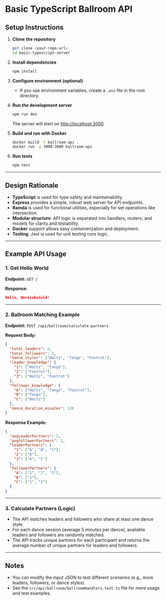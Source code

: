 # Basic TypeScript Ballroom API

## Setup Instructions

1. **Clone the repository**
   ```sh
   git clone <your-repo-url>
   cd basic-typescript-server
   ```

2. **Install dependencies**
   ```sh
   npm install
   ```

3. **Configure environment (optional)**
   - If you use environment variables, create a `.env` file in the root directory.

4. **Run the development server**
   ```sh
   npm run dev
   ```
   The server will start on [http://localhost:3000](http://localhost:3000).

5. **Build and run with Docker**
   ```sh
   docker build -t ballroom-api .
   docker run -p 3000:3000 ballroom-api
   ```

6. **Run tests**
   ```sh
   npm test
   ```

---

## Design Rationale

- **TypeScript** is used for type safety and maintainability.
- **Express** provides a simple, robust web server for API endpoints.
- **Ramda** is used for functional utilities, especially for set operations like intersection.
- **Modular structure**: API logic is separated into handlers, routers, and models for clarity and testability.
- **Docker** support allows easy containerization and deployment.
- **Testing**: Jest is used for unit testing core logic.

---

## Example API Usage

### 1. Get Hello World
**Endpoint:** `GET /`

**Response:**
```json
Hello, Woroiuboiuld!
```

---

### 2. Ballroom Matching Example
**Endpoint:** `POST /api/ballroom/calculate-partners`

**Request Body:**
```json
{
  "total_leaders": 3,
  "total_followers": 3,
  "dance_styles": ["Waltz", "Tango", "Foxtrot"],
  "leader_knowledge": {
    "1": ["Waltz", "Tango"],
    "2": ["Foxtrot"],
    "3": ["Waltz", "Foxtrot"]
  },
  "follower_knowledge": {
    "A": ["Waltz", "Tango", "Foxtrot"],
    "B": ["Tango"],
    "C": ["Waltz"]
  },
  "dance_duration_minutes": 120
}
```

**Response Example:**
```json
{
  "avgLeaderPartners": 2,
  "avgFollowerPartners": 2,
  "leaderPartners": {
    "1": ["A", "B", "C"],
    "2": ["A"],
    "3": ["A", "C"]
  },
  "followerPartners": {
    "A": ["1", "2", "3"],
    "B": ["1"],
    "C": ["1", "3"]
  }
}
```

---

### 3. Calculate Partners (Logic)
- The API matches leaders and followers who share at least one dance style.
- For each dance session (average 5 minutes per dance), available leaders and followers are randomly matched.
- The API tracks unique partners for each participant and returns the average number of unique partners for leaders and followers.

---

## Notes
- You can modify the input JSON to test different scenarios (e.g., more leaders, followers, or dance styles).
- See the `src/api/ballroom/ballroomHandlers.test.ts` file for more usage and test examples.

